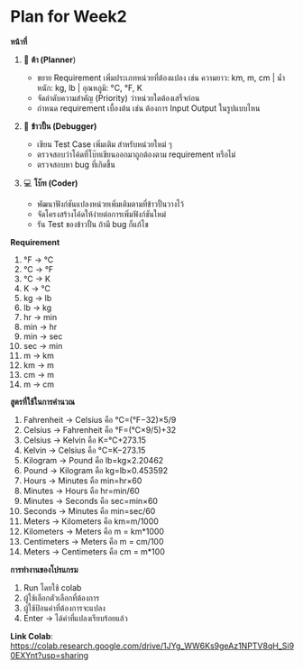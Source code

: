 # Plan for Week2
**หน้าที่**
1. 📝 **ต้า (Planner**)

    *   ขยาย Requirement เพิ่มประเภทหน่วยที่ต้องแปลง เช่น ความยาว: km, m, cm | น้ำหนัก: kg, lb | อุณหภูมิ: °C, °F, K
    *   จัดลำดับความสำคัญ (Priority) ว่าหน่วยใดต้องเสร็จก่อน
    *   กำหนด requirement เบื้องต้น เช่น ต้องการ Input Output ในรูปแบบไหน

2. 🐞 **ข้าวปั้น (Debugger)**

    * เขียน Test Case เพิ่มเติม สำหรับหน่วยใหม่ ๆ
    * ตรวจสอบว่าโค้ดที่โบ๊ทเขียนออกมาถูกต้องตาม requirement หรือไม่
    * ตรวจสอบหา bug ที่เกิดขึ้น

3. 💻 **โบ๊ท (Coder)**
    * พัฒนาฟังก์ชันแปลงหน่วยเพิ่มเติมตามที่ข้าวปั้นวางไว้
    *  จัดโครงสร้างโค้ดให้ง่ายต่อการเพิ่มฟังก์ชันใหม่
    *  รัน Test ของข้าวปั้น ถ้ามี bug ก็แก้ไข

**Requirement**
1. °F → °C
2. °C → °F
3. °C → K
4. K → °C
5. kg → lb
6. lb → kg
7. hr → min
8. min → hr
9. min → sec
10. sec → min
11. m → km
12. km → m
13. cm → m
14. m → cm

 **สูตรที่ใช้ในการคำนวณ**

1.   Fahrenheit → Celsius คือ °C=(°F−32)×5​/9
2.   Celsius → Fahrenheit คือ °F=(°C×9/5​)+32
3.   Celsius → Kelvin คือ K=°C+273.15
4.   Kelvin → Celsius คือ °C=K−273.15
5.   Kilogram → Pound คือ lb=kg×2.20462
6.   Pound → Kilogram คือ kg=lb×0.453592
7.   Hours → Minutes คือ min=hr×60
8.   Minutes → Hours คือ hr=min/60
9.   Minutes → Seconds คือ sec=min×60
10.   Seconds → Minutes คือ min=sec/60
11.   Meters → Kilometers คือ km=m/1000
12.   Kilometers → Meters คือ m = km*1000
13.   Centimeters → Meters คือ m = cm/100
14.   Meters → Centimeters คือ cm = m*100

**การทำงานของโปรแกรม**
 1. Run โดยใช้ colab
 2. ผู้ใช้เลือกตัวเลือกที่ต้องการ
 3. ผู้ใช้ป้อนค่าที่ต้องการจะแปลง
 4. Enter -> ได้ค่าที่แปลงเรียบร้อยแล้ว

 **Link Colab**: https://colab.research.google.com/drive/1JYg_WW6Ks9geAz1NPTV8qH_Si90EXYnt?usp=sharing
